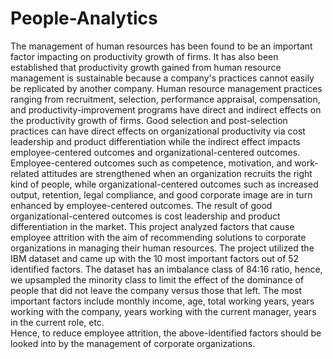 # People-Analytics
The management of human resources has been found to be an important factor impacting on productivity growth of firms.  It has also been established that productivity growth gained from human resource management is sustainable because a company's practices cannot easily be replicated by another company.  Human resource management practices ranging from recruitment, selection, performance appraisal, compensation, and productivity-improvement programs have direct and indirect effects on the productivity growth of firms.
Good selection and post-selection practices can have direct effects on organizational productivity via cost leadership and product differentiation while the indirect effect impacts employee-centered outcomes and organizational-centered outcomes.  Employee-centered outcomes such as competence, motivation, and work-related attitudes are strengthened when an organization recruits the right kind of people, while organizational-centered outcomes such as increased output, retention, legal compliance, and good corporate image are in turn enhanced by employee-centered outcomes.  The result of good organizational-centered outcomes is cost leadership and product differentiation in the market.
This project analyzed factors that cause employee attrition with the aim of recommending solutions to corporate organizations in managing their human resources. The project utilized the IBM dataset and came up with the 10 most important factors out of 52 identified factors.  The dataset has an imbalance class of 84:16 ratio, hence, we upsampled the minority class to limit the effect of the dominance of people that did not leave the company versus those that left.  The most important factors include monthly income, age, total working years, years working with the company, years working with the current manager, years in the current role, etc.  
Hence, to reduce employee attrition, the above-identified factors should be looked into by the management of corporate organizations.
